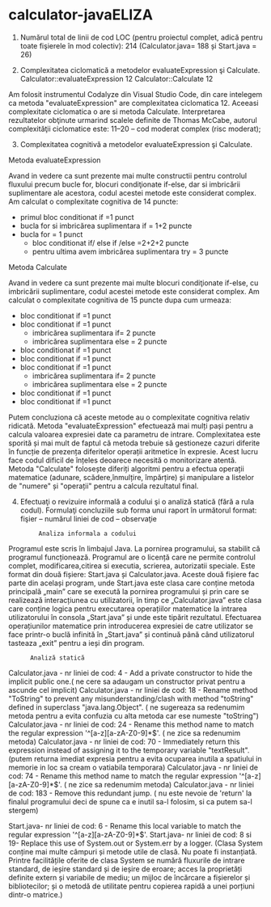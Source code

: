 # calculator-javaELIZA
1. Numărul total de linii de cod LOC (pentru proiectul complet, adică pentru toate fişierele în mod colectiv):
214 (Calculator.java= 188 și Start.java = 26)

2. Complexitatea ciclomatică a metodelor evaluateExpression şi Calculate.
Calculator::evaluateExpression	 12
Calculator::Calculate		 12	 

Am folosit instrumentul Codalyze din Visual Studio Code, din care intelegem ca metoda "evaluateExpression" are complexitatea ciclomatica 12. Aceeasi complexitate ciclomatica o are si metoda Calculate. Interpretarea rezultatelor obţinute urmarind scalele definite de Thomas McCabe, autorul complexităţii ciclomatice  este: 11–20 – cod moderat complex (risc moderat);

3. Complexitatea  cognitivă a metodelor evaluateExpression şi Calculate.
   
Metoda evaluateExpression 
      
Avand in vedere ca sunt prezente mai multe constructii pentru controlul fluxului precum bucle for, blocuri condiţionate if-else, dar si imbricării suplimentare ale acestora, codul acestei metode este considerat complex. Am calculat o complexitate cognitiva de 14 puncte:
* primul bloc conditionat if =1 punct
* bucla for si imbricărea suplimentara if = 1+2 puncte
* bucla for = 1 punct
  - bloc conditionat if/ else if /else  =2+2+2 puncte
  - pentru ultima avem imbricărea suplimentara try = 3 puncte
 
 Metoda Calculate 
    
Avand in vedere ca sunt prezente mai multe  blocuri condiţionate if-else, cu imbricării suplimentare, codul acestei metode este considerat complex. Am calculat o complexitate cognitiva de 15 puncte dupa cum urmeaza:
* bloc conditionat if =1 punct
* bloc conditionat if =1 punct
   - imbricărea suplimentara if= 2 puncte
   - imbricărea suplimentara else = 2 puncte
* bloc conditionat if =1 punct
* bloc conditionat if =1 punct
* bloc conditionat if =1 punct
   - imbricărea suplimentara if= 2 puncte
   - imbricărea suplimentara else = 2 puncte
* bloc conditionat if =1 punct
* bloc conditionat if =1 punct

Putem concluziona că aceste metode au o complexitate cognitiva relativ ridicată. Metoda "evaluateExpression" efectuează mai mulți pași pentru a calcula valoarea expresiei date ca parametru de intrare. Complexitatea este sporită și mai mult de faptul că metoda trebuie să gestioneze cazuri diferite în funcție de prezența diferitelor operații aritmetice în expresie. Acest lucru  face codul dificil de înțeles deoarece  necesită o monitorizare atentă. Metoda "Calculate" folosește diferiți algoritmi pentru a efectua operații matematice (adunare, scădere,înmulțire, împărțire) și manipulare a listelor de "numere" și "operații" pentru a calcula rezultatul final.

4. Efectuaţi o revizuire informală a codului şi o analiză statică (fără a rula codul). Formulaţi concluziile sub forma unui raport în următorul format:
fişier – numărul liniei de cod – observaţie

            Analiza informala a codului

Programul este scris în limbajul Java.
La pornirea programului, sa stabilit că programul funcționează.
Programul are o licență care ne permite controlul complet, modificarea,citirea si executia, scrierea, autorizatii speciale.
Este format din două fișiere: Start.java și Calculator.java. Aceste două fișiere fac parte din același program, unde Start.java este clasa care conține metoda principală „main” care se execută la pornirea programului și prin care se realizează interacțiunea cu utilizatorii, în timp ce „Calculator.java” este clasa care conține logica pentru executarea operațiilor matematice la intrarea utilizatorului în consola „Start.java” și unde este tipărit rezultatul.
Efectuarea operațiunilor matematice prin introducerea expresiei de catre utilizator se face printr-o buclă infinită în „Start.java” și continuă până când utilizatorul tasteaza „exit” pentru a ieși din program.

          Analiză statică
          
Calculator.java - nr liniei de cod: 4 - Add a private constructor to hide the implicit public one.( ne cere sa adaugam un constructor privat pentru a ascunde cel implicit)
Calculator.java - nr liniei de cod: 18 - Rename method "ToString" to prevent any misunderstanding/clash with method "toString" defined in superclass "java.lang.Object". ( ne sugereaza sa redenumim metoda pentru a evita confuzia cu alta metoda car ese numeste "toString")
Calculator.java - nr liniei de cod: 24 - Rename this method name to match the regular expression '^[a-z][a-zA-Z0-9]*$'. ( ne zice sa redenumim metoda)
Calculator.java - nr liniei de cod: 70 - Immediately return this expression instead of assigning it to the temporary variable "textResult". (putem returna imediat expresia pentru a evita ocuparea inutila a spatiului in memorie in loc sa cream o vatiabila temporara)
Calculator.java - nr liniei de cod: 74 - Rename this method name to match the regular expression '^[a-z][a-zA-Z0-9]*$'. ( ne zice sa redenumim metoda)
Calculator.java - nr liniei de cod: 183 - Remove this redundant jump. ( nu este nevoie de 'return' la finalul programului deci de spune ca e inutil sa-l folosim, si ca putem sa-l stergem)

Start.java- nr liniei de cod: 6 - Rename this local variable to match the regular expression '^[a-z][a-zA-Z0-9]*$'.
Start.java- nr liniei de cod: 8 si 19- Replace this use of System.out or System.err by a logger. (Clasa System conține mai multe câmpuri și metode utile de clasă. Nu poate fi instanțiată. Printre facilitățile oferite de clasa System se numără fluxurile de intrare standard, de ieșire standard și de ieșire de eroare; acces la proprietăți definite extern și variabile de mediu; un mijloc de încărcare a fișierelor și bibliotecilor; și o metodă de utilitate pentru copierea rapidă a unei porțiuni dintr-o matrice.)

      
